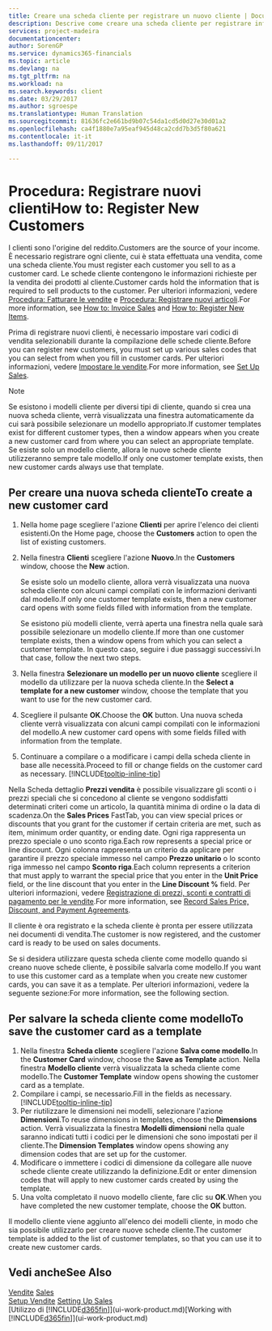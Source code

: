 ```yaml
---
title: Creare una scheda cliente per registrare un nuovo cliente | Documenti Microsoft
description: Descrive come creare una scheda cliente per registrare informazioni su ogni nuovo cliente a cui sono rivolte le vendite.
services: project-madeira
documentationcenter: 
author: SorenGP
ms.service: dynamics365-financials
ms.topic: article
ms.devlang: na
ms.tgt_pltfrm: na
ms.workload: na
ms.search.keywords: client
ms.date: 03/29/2017
ms.author: sgroespe
ms.translationtype: Human Translation
ms.sourcegitcommit: 81636fc2e661bd9b07c54da1cd5d0d27e30d01a2
ms.openlocfilehash: ca4f1880e7a95eaf945d48ca2cdd7b3d5f80a621
ms.contentlocale: it-it
ms.lasthandoff: 09/11/2017

---
```

# <a name="how-to-register-new-customers"></a><span data-ttu-id="7b3f7-103">Procedura: Registrare nuovi clienti</span><span class="sxs-lookup"><span data-stu-id="7b3f7-103">How to: Register New Customers</span></span>
<span data-ttu-id="7b3f7-104">I clienti sono l'origine del reddito.</span><span class="sxs-lookup"><span data-stu-id="7b3f7-104">Customers are the source of your income.</span></span> <span data-ttu-id="7b3f7-105">È necessario registrare ogni cliente, cui è stata effettuata una vendita, come una scheda cliente.</span><span class="sxs-lookup"><span data-stu-id="7b3f7-105">You must register each customer you sell to as a customer card.</span></span> <span data-ttu-id="7b3f7-106">Le schede cliente contengono le informazioni richieste per la vendita dei prodotti al cliente.</span><span class="sxs-lookup"><span data-stu-id="7b3f7-106">Customer cards hold the information that is required to sell products to the customer.</span></span> <span data-ttu-id="7b3f7-107">Per ulteriori informazioni, vedere [Procedura: Fatturare le vendite](sales-how-invoice-sales.md) e [Procedura: Registrare nuovi articoli](inventory-how-register-new-items.md).</span><span class="sxs-lookup"><span data-stu-id="7b3f7-107">For more information, see [How to: Invoice Sales](sales-how-invoice-sales.md) and [How to: Register New Items](inventory-how-register-new-items.md).</span></span>  

<span data-ttu-id="7b3f7-108">Prima di registrare nuovi clienti, è necessario impostare vari codici di vendita selezionabili durante la compilazione delle schede cliente.</span><span class="sxs-lookup"><span data-stu-id="7b3f7-108">Before you can register new customers, you must set up various sales codes that you can select from when you fill in customer cards.</span></span> <span data-ttu-id="7b3f7-109">Per ulteriori informazioni, vedere [Impostare le vendite](sales-setup-sales.md).</span><span class="sxs-lookup"><span data-stu-id="7b3f7-109">For more information, see [Set Up Sales](sales-setup-sales.md).</span></span>

> [!NOTE]  
>   <span data-ttu-id="7b3f7-110">Se esistono i modelli cliente per diversi tipi di cliente, quando si crea una nuova scheda cliente, verrà visualizzata una finestra automaticamente da cui sarà possibile selezionare un modello appropriato.</span><span class="sxs-lookup"><span data-stu-id="7b3f7-110">If customer templates exist for different customer types, then a window appears when you create a new customer card from where you can select an appropriate template.</span></span> <span data-ttu-id="7b3f7-111">Se esiste solo un modello cliente, allora le nuove schede cliente utilizzeranno sempre tale modello.</span><span class="sxs-lookup"><span data-stu-id="7b3f7-111">If only one customer template exists, then new customer cards always use that template.</span></span>

## <a name="to-create-a-new-customer-card"></a><span data-ttu-id="7b3f7-112">Per creare una nuova scheda cliente</span><span class="sxs-lookup"><span data-stu-id="7b3f7-112">To create a new customer card</span></span>
1. <span data-ttu-id="7b3f7-113">Nella home page scegliere l'azione **Clienti** per aprire l'elenco dei clienti esistenti.</span><span class="sxs-lookup"><span data-stu-id="7b3f7-113">On the Home page, choose the **Customers** action to open the list of existing customers.</span></span>  
2. <span data-ttu-id="7b3f7-114">Nella finestra **Clienti** scegliere l'azione **Nuovo**.</span><span class="sxs-lookup"><span data-stu-id="7b3f7-114">In the **Customers** window, choose the **New** action.</span></span>

    <span data-ttu-id="7b3f7-115">Se esiste solo un modello cliente, allora verrà visualizzata una nuova scheda cliente con alcuni campi compilati con le informazioni derivanti dal modello.</span><span class="sxs-lookup"><span data-stu-id="7b3f7-115">If only one customer template exists, then a new customer card opens with some fields filled with information from the template.</span></span>

    <span data-ttu-id="7b3f7-116">Se esistono più modelli cliente, verrà aperta una finestra nella quale sarà possibile selezionare un modello cliente.</span><span class="sxs-lookup"><span data-stu-id="7b3f7-116">If more than one customer template exists, then a window opens from which you can select a customer template.</span></span> <span data-ttu-id="7b3f7-117">In questo caso, seguire i due passaggi successivi.</span><span class="sxs-lookup"><span data-stu-id="7b3f7-117">In that case, follow the next two steps.</span></span>
3. <span data-ttu-id="7b3f7-118">Nella finestra **Selezionare un modello per un nuovo cliente** scegliere il modello da utilizzare per la nuova scheda cliente.</span><span class="sxs-lookup"><span data-stu-id="7b3f7-118">In the **Select a template for a new customer** window, choose the template that you want to use for the new customer card.</span></span>
4. <span data-ttu-id="7b3f7-119">Scegliere il pulsante **OK**.</span><span class="sxs-lookup"><span data-stu-id="7b3f7-119">Choose the **OK** button.</span></span> <span data-ttu-id="7b3f7-120">Una nuova scheda cliente verrà visualizzata con alcuni campi compilati con le informazioni del modello.</span><span class="sxs-lookup"><span data-stu-id="7b3f7-120">A new customer card opens with some fields filled with information from the template.</span></span>  
5. <span data-ttu-id="7b3f7-121">Continuare a compilare o a modificare i campi della scheda cliente in base alle necessità.</span><span class="sxs-lookup"><span data-stu-id="7b3f7-121">Proceed to fill or change fields on the customer card as necessary.</span></span> [!INCLUDE[tooltip-inline-tip](includes/tooltip-inline-tip_md.md)]

<span data-ttu-id="7b3f7-122">Nella Scheda dettaglio **Prezzi vendita** è possibile visualizzare gli sconti o i prezzi speciali che si concedono al cliente se vengono soddisfatti determinati criteri come un articolo, la quantità minima di ordine o la data di scadenza.</span><span class="sxs-lookup"><span data-stu-id="7b3f7-122">On the **Sales Prices** FastTab, you can view special prices or discounts that you grant for the customer if certain criteria are met, such as item, minimum order quantity, or ending date.</span></span> <span data-ttu-id="7b3f7-123">Ogni riga rappresenta un prezzo speciale o uno sconto riga.</span><span class="sxs-lookup"><span data-stu-id="7b3f7-123">Each row represents a special price or line discount.</span></span> <span data-ttu-id="7b3f7-124">Ogni colonna rappresenta un criterio da applicare per garantire il prezzo speciale immesso nel campo **Prezzo unitario** o lo sconto riga immesso nel campo **Sconto riga**.</span><span class="sxs-lookup"><span data-stu-id="7b3f7-124">Each column represents a criterion that must apply to warrant the special price that you enter in the **Unit Price** field, or the line discount that you enter in the **Line Discount %** field.</span></span> <span data-ttu-id="7b3f7-125">Per ulteriori informazioni, vedere [Registrazione di prezzi, sconti e contratti di pagamento per le vendite](sales-how-record-sales-price-discount-payment-agreements.md).</span><span class="sxs-lookup"><span data-stu-id="7b3f7-125">For more information, see [Record Sales Price, Discount, and Payment Agreements](sales-how-record-sales-price-discount-payment-agreements.md).</span></span>

<span data-ttu-id="7b3f7-126">Il cliente è ora registrato e la scheda cliente è pronta per essere utilizzata nei documenti di vendita.</span><span class="sxs-lookup"><span data-stu-id="7b3f7-126">The customer is now registered, and the customer card is ready to be used on sales documents.</span></span>

<span data-ttu-id="7b3f7-127">Se si desidera utilizzare questa scheda cliente come modello quando si creano nuove schede cliente, è possibile salvarla come modello.</span><span class="sxs-lookup"><span data-stu-id="7b3f7-127">If you want to use this customer card as a template when you create new customer cards, you can save it as a template.</span></span> <span data-ttu-id="7b3f7-128">Per ulteriori informazioni, vedere la seguente sezione:</span><span class="sxs-lookup"><span data-stu-id="7b3f7-128">For more information, see the following section.</span></span>

## <a name="to-save-the-customer-card-as-a-template"></a><span data-ttu-id="7b3f7-129">Per salvare la scheda cliente come modello</span><span class="sxs-lookup"><span data-stu-id="7b3f7-129">To save the customer card as a template</span></span>
1. <span data-ttu-id="7b3f7-130">Nella finestra **Scheda cliente** scegliere l'azione **Salva come modello**.</span><span class="sxs-lookup"><span data-stu-id="7b3f7-130">In the **Customer Card** window, choose the **Save as Template** action.</span></span> <span data-ttu-id="7b3f7-131">Nella finestra **Modello cliente** verrà visualizzata la scheda cliente come modello.</span><span class="sxs-lookup"><span data-stu-id="7b3f7-131">The **Customer Template** window opens showing the customer card as a template.</span></span>
2. <span data-ttu-id="7b3f7-132">Compilare i campi, se necessario.</span><span class="sxs-lookup"><span data-stu-id="7b3f7-132">Fill in the fields as necessary.</span></span> [!INCLUDE[tooltip-inline-tip](includes/tooltip-inline-tip_md.md)]
3. <span data-ttu-id="7b3f7-133">Per riutilizzare le dimensioni nei modelli, selezionare l'azione **Dimensioni**.</span><span class="sxs-lookup"><span data-stu-id="7b3f7-133">To reuse dimensions in templates, choose the **Dimensions** action.</span></span> <span data-ttu-id="7b3f7-134">Verrà visualizzata la finestra **Modelli dimensioni** nella quale saranno indicati tutti i codici per le dimensioni che sono impostati per il cliente.</span><span class="sxs-lookup"><span data-stu-id="7b3f7-134">The **Dimension Templates** window opens showing any dimension codes that are set up for the customer.</span></span>
4. <span data-ttu-id="7b3f7-135">Modificare o immettere i codici di dimensione da collegare alle nuove schede cliente create utilizzando la definizione.</span><span class="sxs-lookup"><span data-stu-id="7b3f7-135">Edit or enter dimension codes that will apply to new customer cards created by using the template.</span></span>  
5. <span data-ttu-id="7b3f7-136">Una volta completato il nuovo modello cliente, fare clic su **OK**.</span><span class="sxs-lookup"><span data-stu-id="7b3f7-136">When you have completed the new customer template, choose the **OK** button.</span></span>

<span data-ttu-id="7b3f7-137">Il modello cliente viene aggiunto all'elenco dei modelli cliente, in modo che sia possibile utilizzarlo per creare nuove schede cliente.</span><span class="sxs-lookup"><span data-stu-id="7b3f7-137">The customer template is added to the list of customer templates, so that you can use it to create new customer cards.</span></span>

## <a name="see-also"></a><span data-ttu-id="7b3f7-138">Vedi anche</span><span class="sxs-lookup"><span data-stu-id="7b3f7-138">See Also</span></span>
<span data-ttu-id="7b3f7-139">[Vendite](sales-manage-sales.md)  </span><span class="sxs-lookup"><span data-stu-id="7b3f7-139">[Sales](sales-manage-sales.md)  </span></span>  
<span data-ttu-id="7b3f7-140">[Setup Vendite](sales-setup-sales.md)  </span><span class="sxs-lookup"><span data-stu-id="7b3f7-140">[Setting Up Sales](sales-setup-sales.md)  </span></span>  
<span data-ttu-id="7b3f7-141">[Utilizzo di [!INCLUDE[d365fin](includes/d365fin_md.md)]](ui-work-product.md)</span><span class="sxs-lookup"><span data-stu-id="7b3f7-141">[Working with [!INCLUDE[d365fin](includes/d365fin_md.md)]](ui-work-product.md)</span></span>

